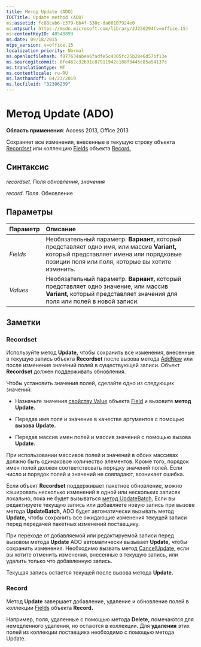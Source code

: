 ```yaml
---
title: Метод Update (ADO)
TOCTitle: Update method (ADO)
ms:assetid: fc88cab6-c379-bb4f-530c-da08107924e0
ms:mtpsurl: https://msdn.microsoft.com/library/JJ250294(v=office.15)
ms:contentKeyID: 48548893
ms.date: 09/18/2015
mtps_version: v=office.15
localization_priority: Normal
ms.openlocfilehash: f077634abea6fadfe5c4305fc25b28e6d57bf13e
ms.sourcegitcommit: 8fe462c32b91c87911942c188f3445e85a54137c
ms.translationtype: MT
ms.contentlocale: ru-RU
ms.lasthandoff: 04/23/2019
ms.locfileid: "32306239"
---
```

# <a name="update-method-ado"></a>Метод Update (ADO)

**Область применения**: Access 2013, Office 2013

Сохраняет все изменения, внесенные в текущую строку объекта [Recordset](recordset-object-ado.md) или коллекцию [Fields](fields-collection-ado.md) объекта [Record.](record-object-ado.md)

## <a name="syntax"></a>Синтаксис

*recordset*. Поля *обновления*, *значения*

*record*. *Поля*. Обновление

## <a name="parameters"></a>Параметры

|Параметр|Описание|
|:--------|:----------|
|*Fields* |Необязательный параметр. **Вариант,** который представляет одно имя, или массив **Variant,** который представляет имена или порядковые позиции поля или поля, которые вы хотите изменить.|
|*Values* |Необязательный параметр. **Вариант,** который представляет одно значение, или массив **Variant,** который представляет значения для поля или полей в новой записи.|

## <a name="remarks"></a>Заметки

### <a name="recordset"></a>Recordset

Используйте метод **Update,** чтобы сохранить все изменения, внесенные в текущую запись объекта **Recordset** после вызова метода [AddNew](addnew-method-ado.md) или после изменения значений полей в существующей записи. Объект **Recordset** должен поддерживать обновления.

Чтобы установить значения полей, сделайте одно из следующих значений:

- Назначьте значения [свойству Value](field-object-ado.md) объекта [Field](value-property-ado.md) и вызовите **метод Update.**

- Передав имя поля и значение в качестве аргументов с помощью **вызова Update.**

- Передав массив имен полей и массив значений с помощью вызова **Update.**

При использовании массивов полей и значений в обоих массивах должно быть одинаковое количество элементов. Кроме того, порядок имен полей должен соответствовать порядку значений полей. Если число и порядок полей и значений не совпадают, возникает ошибка.

Если объект **Recordset** поддерживает пакетное обновление, можно кэшировать несколько изменений в одной или нескольких записях локально, пока не будет вызываться [метод UpdateBatch.](updatebatch-method-ado.md) Если вы редактируете текущую запись или добавляете новую запись при вызове метода **UpdateBatch,** ADO будет автоматически вызывать метод **Update,** чтобы сохранить все ожидающие изменения текущей записи перед передачей пакетных изменений поставщику.

При переходе от добавляемой или редактируемой записи перед вызовом метода **Update** ADO автоматически вызывает **Update,** чтобы сохранить изменения. Необходимо вызвать метод [CancelUpdate,](cancelupdate-method-ado.md) если вы хотите отменить изменения, внесенные в текущую запись, или удалить только что добавленную запись.

Текущая запись остается текущей после вызова метода **Update.**

### <a name="record"></a>Record

Метод **Update** завершает добавление, удаление и обновление полей в коллекции [Fields](fields-collection-ado.md) объекта **Record.**

Например, поля, удаленные с помощью метода **Delete,** помечаются для немедленного удаления, но остаются в коллекции. Для **удаления** этих полей из коллекции поставщика необходимо с помощью метода Update.

